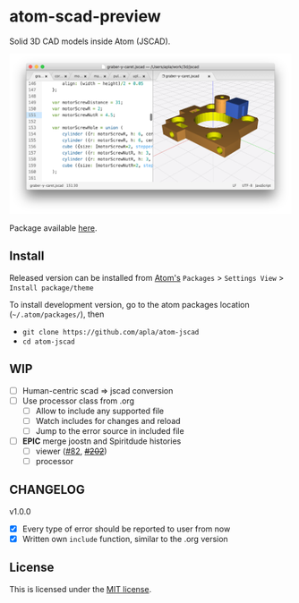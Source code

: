 # atom-scad-preview

Solid 3D CAD models inside Atom (JSCAD).

![Screenshot](https://raw.githubusercontent.com/apla/atom-jscad/master/screenshot.jpg)

Package available [here](https://atom.io/packages/atom-jscad).

## Install

Released version can be installed from [Atom's](http://atom.io)
`Packages` > `Settings View` > `Install package/theme`

To install development version, go to the atom packages location
(`~/.atom/packages/`), then

* `git clone https://github.com/apla/atom-jscad`
* `cd atom-jscad`

## WIP

 * [ ] Human-centric scad => jscad conversion
 * [ ] Use processor class from .org
   * [ ] Allow to include any supported file
   * [ ] Watch includes for changes and reload
   * [ ] Jump to the error source in included file
 * [ ] **EPIC** merge joostn and Spiritdude histories
   * [ ] viewer ([#82](https://github.com/joostn/OpenJsCad/pull/82), ~~[#202](https://github.com/Spiritdude/OpenJSCAD.org/pull/202)~~)
   * [ ] processor

## CHANGELOG

v1.0.0

 * [x] Every type of error should be reported to user from now
 * [x] Written own `include` function, similar to the .org version

## License

This is licensed under the [MIT license](https://github.com/apla/atom-jscad/blob/master/LICENSE.md).
